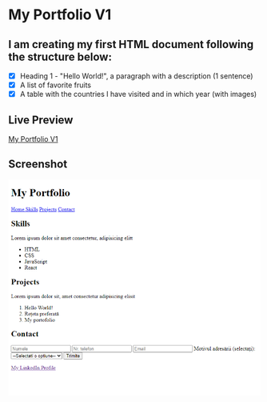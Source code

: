 # My Portfolio V1

## I am creating my first HTML document following the structure below:

- [x] Heading 1 - "Hello World!", a paragraph with a description (1 sentence)
- [x] A list of favorite fruits
- [x] A table with the countries I have visited and in which year (with images)

## Live Preview

<a href="https://html-preview.github.io/?url=https://github.com/Vasile-Go/ODC-Practical-exercises/blob/main/03-My-portfolio-V1/MyPortfolioV1.html" target="_blank">My Portfolio V1</a>

## Screenshot

!["My Portfolio V1" page screenshot](./MyPortfolioV1.html.png)
